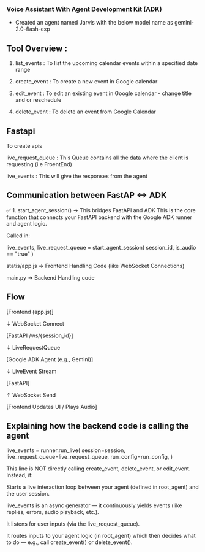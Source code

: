 ### Voice Assistant With Agent Development Kit (ADK)

- Created an agent named Jarvis with the below model name as gemini-2.0-flash-exp

## Tool Overview :

1. list_events : To list the upcoming calendar events within a specified date range

2. create_event : To create a new event in Google calendar

3. edit_event : To edit an existing event in Google calendar - change title and or reschedule

4. delete_event : To delete an event from Google Calendar

## Fastapi

To create apis

live_request_queue : This Queue contains all the data where the client is requesting (i.e FroentEnd)

live_events : This will give the responses from the agent


## Communication between FastAP <-> ADK


✅ 1. start_agent_session() → This bridges FastAPI and ADK
This is the core function that connects your FastAPI backend with the Google ADK runner and agent logic.

Called in:

live_events, live_request_queue = start_agent_session(
    session_id, is_audio == "true"
)


statis/app.js => Frontend Handling Code (like WebSocket Connections)

main.py => Backend Handling code

## Flow 

[Frontend (app.js)]

   ↓ WebSocket Connect
   
[FastAPI /ws/{session_id}]

   ↓ LiveRequestQueue
   
[Google ADK Agent (e.g., Gemini)]

   ↓ LiveEvent Stream
   
[FastAPI]

   ↑ WebSocket Send
   
[Frontend Updates UI / Plays Audio]


## Explaining how the backend code is calling the agent

live_events = runner.run_live(
    session=session,
    live_request_queue=live_request_queue,
    run_config=run_config,
)



This line is NOT directly calling create_event, delete_event, or edit_event. Instead, it:

Starts a live interaction loop between your agent (defined in root_agent) and the user session.

live_events is an async generator — it continuously yields events (like replies, errors, audio playback, etc.).

It listens for user inputs (via the live_request_queue).

It routes inputs to your agent logic (in root_agent) which then decides what to do — e.g., call create_event() or delete_event().




 
